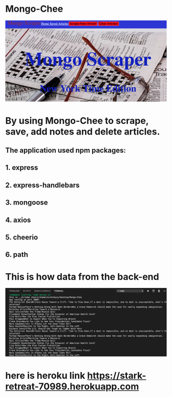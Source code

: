 # Mongo-Chee
![Scraper](/public/images/backend.png)


# By using Mongo-Chee to **scrape, save, add notes and delete** articles. 
## The application used npm packages:
## 1. express 
## 2. express-handlebars
## 3. mongoose
## 4. axios 
## 5. cheerio
## 6. path 


# This is how data from the back-end

![](/public/images/DOM.png)


# here is heroku link https://stark-retreat-70989.herokuapp.com
